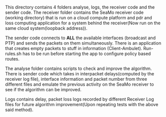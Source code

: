 This directory contains 4 folders analyse, logs, the receiver code and the sender code.
The receiver folder contains the SeaMo receiver code (working directory) that is run on a cloud compute platform and pdr and loss computing application for a system behind the receiver(Now run on the same cloud system(loopback address)).

The sender code connects to **ALL** the available interfaces (broadcast and PTP) and sends the packets on them simultaneously. There is an application that creates empty packets to stuff in information (Client-Ambulet). Run-rules.sh has to be run before starting the app to configure policy based routes.

The analyse folder contains scripts to check and improve the algorithm. There is sender code which takes in interpacket delays(computed by the receiver log file), interface information and packet number from three different files and emulate the previous activity on the SeaMo receiver to see if the algorithm can be improved.

Logs contains delay, packet loss logs recorded by different Receiver Log files for future algorithm improvement(Upon repeating tests with the above said method).
